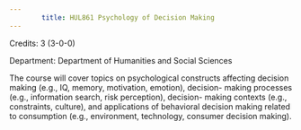 ```yaml
---
        title: HUL861 Psychology of Decision Making
---
```

Credits: 3 (3-0-0)

Department: Department of Humanities and Social Sciences

The course will cover topics on psychological constructs affecting decision making (e.g., IQ, memory, motivation, emotion), decision- making processes (e.g., information search, risk perception), decision- making contexts (e.g., constraints, culture), and applications of behavioral decision making related to consumption (e.g., environment, technology, consumer decision making).